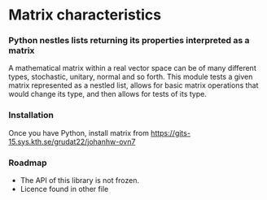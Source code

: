 # Matrix characteristics

### Python nestles lists returning its properties interpreted as a matrix

A mathematical matrix within a real vector space can be of many different types, stochastic,
unitary, normal and so forth. This module tests a given matrix represented as a nestled list, allows for basic
matrix operations that would change its type, and then allows for tests of its type.

### Installation

Once you have Python, install matrix from https://gits-15.sys.kth.se/grudat22/johanhw-ovn7 

### Roadmap

* The API of this library is not frozen.
* Licence found in other file
